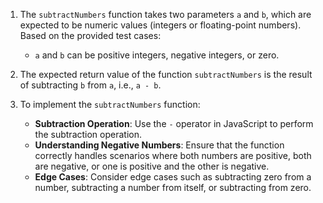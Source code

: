 1. The `subtractNumbers` function takes two parameters `a` and `b`, which are expected to be numeric values (integers or floating-point numbers). Based on the provided test cases:

   - `a` and `b` can be positive integers, negative integers, or zero.

2. The expected return value of the function `subtractNumbers` is the result of subtracting `b` from `a`, i.e., `a - b`.

3. To implement the `subtractNumbers` function:
   - **Subtraction Operation**: Use the `-` operator in JavaScript to perform the subtraction operation.
   - **Understanding Negative Numbers**: Ensure that the function correctly handles scenarios where both numbers are positive, both are negative, or one is positive and the other is negative.
   - **Edge Cases**: Consider edge cases such as subtracting zero from a number, subtracting a number from itself, or subtracting from zero.

